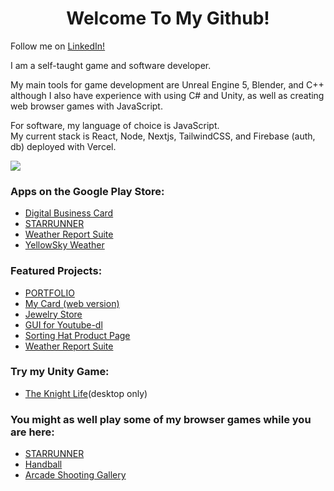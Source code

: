 <h1 style="text-align: center">Welcome To My Github!</h2>

Follow me on <a href="www.linkedin.com/comm/mynetwork/discovery-see-all?usecase=PEOPLE_FOLLOWS&followMember=jaredhooker">LinkedIn!</a>

<p>I am a self-taught game and software developer.</p><p>My main tools for game development are Unreal Engine 5, Blender, and C++ although I also have experience with using C# and Unity, as well as creating web browser games with JavaScript.</p>
<p>For software, my language of choice is JavaScript.<br> My current stack is React, Node, Nextjs, TailwindCSS, and Firebase (auth, db) deployed with Vercel.</p> 
 <a href="https://skillicons.dev">
 <img src="https://skillicons.dev/icons?i=unreal,unity,blender,github,vscode,netlify,nodejs,react,nextjs,tailwind,firebase,vercel&perline=6" />
 </a>
<h3>Apps on the Google Play Store:</h3>
<ul>
<li>
<a href="https://play.google.com/store/apps/details?id=card.digitalbusinesscard" target="">Digital Business Card</a>
</li>
<li>
<a href="https://play.google.com/store/apps/details?id=runner.starrunner" target="">STARRUNNER</a>
</li>
<li>
<a href="https://play.google.com/store/apps/details?id=weatherreport.suite" target="">Weather Report Suite</a>
</li>
<li>
<a href="https://play.google.com/store/apps/details?id=weather.yellowsky" target="">YellowSky Weather</a>
</li>
</ul>
<h3>Featured Projects:</h3>
<ul>
 <li>
<a href="https://jaredsportfolio.netlify.app" target="">PORTFOLIO</a>
</li>
 <li>
<a href="https://next-mycard.vercel.app" target="">My Card (web version)</a>
</li>
<li>
 <a href="https://next-jewelry.vercel.app" target="">Jewelry Store</a>
 </li>
<li>
<a href="https://jrh89.GitHub.io/FMDownloadPage" target="">GUI for Youtube-dl</a>
</li>
<li>
<a href="https://jrh89.github.io/SHDownloadPage/" target="">Sorting Hat Product Page</a>
</li>
<li>
<a href="https://jrh89.github.io/WeatherReportSuite" target="">Weather Report Suite</a>
</li>
</ul>

<h3>Try my Unity Game:</h3>
<ul>
<li>
<a href="https://jrh89.itch.io/the-knight-life" target="">The Knight Life</a>(desktop only)
</li>
</ul>

<h3>You might as well play some of my browser games while you are here:</h3>
<ul>
<li>
<a href="https://jaredsportfolio.netlify.app/runner.html" target="">STARRUNNER</a>
</li>
<li>
<a href="https://jaredsportfolio.netlify.app/pong" target="">Handball</a>
</li>
<li>
<a href="https://jaredsportfolio.netlify.app/shooter" target="">Arcade Shooting Gallery</a>
</li>
</ul>
